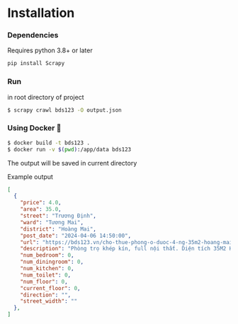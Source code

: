 # Installation

### Dependencies
Requires python 3.8+ or later

```bash
pip install Scrapy
```

### Run
in root directory of project

```bash
$ scrapy crawl bds123 -O output.json
```

### Using Docker :whale:
```bash
$ docker build -t bds123 .
$ docker run -v $(pwd):/app/data bds123
```
The output will be saved in current directory

Example output

```json
[
  {
    "price": 4.0,
    "area": 35.0,
    "street": "Trương Định",
    "ward": "Tương Mai",
    "district": "Hoàng Mai",
    "post_date": "2024-04-06 14:50:00",
    "url": "https://bds123.vn/cho-thue-phong-o-duoc-4-ng-35m2-hoang-mai-full-do-pr803570.html",
    "description": "Phòng trọ khép kín, full nội thất. Diện tích 35M2 Hoàng Mai Ở được tối đa 4 người. Chỗ để xe rộng. Liên hệ trực tiếp chính chủ để biết thêm thông tin.",
    "num_bedroom": 0,
    "num_diningroom": 0,
    "num_kitchen": 0,
    "num_toilet": 0,
    "num_floor": 0,
    "current_floor": 0,
    "direction": "",
    "street_width": ""
  },
]
```
